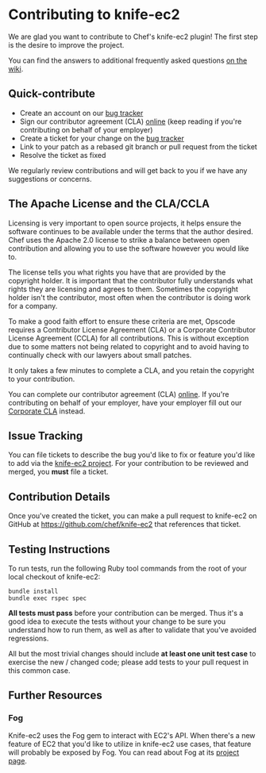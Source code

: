 # Contributing to knife-ec2

We are glad you want to contribute to Chef's knife-ec2 plugin! The first step is the desire to improve the project.

You can find the answers to additional frequently asked questions [on the wiki](http://wiki.opscode.com/display/chef/How+to+Contribute).

## Quick-contribute

*   Create an account on our [bug tracker](https://tickets.opscode.com/browse/KNIFE)
*   Sign our contributor agreement (CLA) [
online](https://secure.echosign.com/public/hostedForm?formid=PJIF5694K6L)
    (keep reading if you're contributing on behalf of your employer)
* Create a ticket for your change on the [bug tracker](https://tickets.opscode.com/browse/KNIFE)
* Link to your patch as a rebased git branch or pull request from the ticket
* Resolve the ticket as fixed

We regularly review contributions and will get back to you if we have any suggestions or concerns.

## The Apache License and the CLA/CCLA

Licensing is very important to open source projects, it helps ensure the software continues to be available under the terms that the author desired.
Chef uses the Apache 2.0 license to strike a balance between open contribution and allowing you to use the software however you would like to.

The license tells you what rights you have that are provided by the copyright holder. It is important that the contributor fully understands what rights
they are licensing and agrees to them. Sometimes the copyright holder isn't the contributor, most often when the contributor is doing work for a company.

To make a good faith effort to ensure these criteria are met, Opscode requires a Contributor License Agreement (CLA) or a Corporate Contributor License
Agreement (CCLA) for all contributions. This is without exception due to some matters not being related to copyright and to avoid having to continually
check with our lawyers about small patches.

It only takes a few minutes to complete a CLA, and you retain the copyright to your contribution.

You can complete our contributor agreement (CLA) [
online](https://secure.echosign.com/public/hostedForm?formid=PJIF5694K6L).  If you're contributing on behalf of your employer, have
your employer fill out our [Corporate CLA](https://secure.echosign.com/public/hostedForm?formid=PIE6C7AX856) instead.

## Issue Tracking

You can file tickets to describe the bug you'd like to fix or feature you'd
like to add via the [knife-ec2 project](https://tickets.opscode.com/browse/KNIFE). For your contribution to be reviewed
and merged, you **must** file a ticket.

## Contribution Details

Once you've created the ticket, you can make a pull request to
knife-ec2 on GitHub at <https://github.com/chef/knife-ec2> that references
that ticket.

## Testing Instructions

To run tests, run the following Ruby tool commands from the root of your local checkout of
knife-ec2:

    bundle install
    bundle exec rspec spec

**All tests must pass** before your contribution can be merged. Thus it's a good idea
to execute the tests without your change to be sure you understand how to run
them, as well as after to validate that you've avoided regressions.

All but the most trivial changes should include **at least one unit test case** to exercise the
new / changed code; please add tests to your pull request in this common case.

## Further Resources

### Fog

Knife-ec2 uses the Fog gem to interact with EC2's API. When there's a new
feature of EC2 that you'd like to utilize in knife-ec2 use cases, that feature
will probably be exposed by Fog. You can read about Fog
at its [project page](https://github.com/fog/fog).
